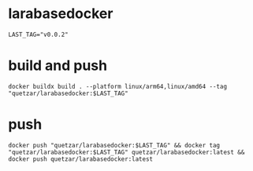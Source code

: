 # larabasedocker

```shell
LAST_TAG="v0.0.2"
```

# build and push
```shell
docker buildx build . --platform linux/arm64,linux/amd64 --tag "quetzar/larabasedocker:$LAST_TAG"
```

# push
```shell
docker push "quetzar/larabasedocker:$LAST_TAG" && docker tag "quetzar/larabasedocker:$LAST_TAG" quetzar/larabasedocker:latest && docker push quetzar/larabasedocker:latest
```

